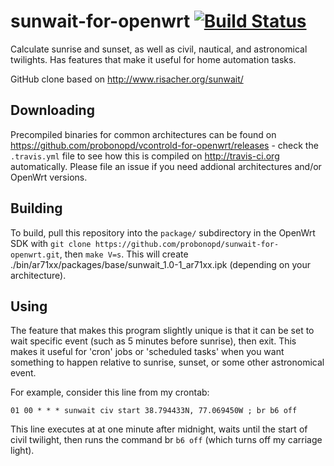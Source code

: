 sunwait-for-openwrt [![Build Status](https://travis-ci.org/probonopd/sunwait-for-openwrt.svg)](https://travis-ci.org/probonopd/sunwait-for-openwrt)
===================
Calculate sunrise and sunset, as well as civil, nautical, and astronomical twilights. Has features that make it useful for home automation tasks.
	
GitHub clone based on http://www.risacher.org/sunwait/

Downloading
--
Precompiled binaries for common architectures can be found on https://github.com/probonopd/vcontrold-for-openwrt/releases - check the ```.travis.yml``` file to see how this is compiled on http://travis-ci.org automatically. Please file an issue if you need addional architectures and/or OpenWrt versions.

Building
--
To build, pull this repository into the ```package/``` subdirectory in the OpenWrt SDK with ```git clone https://github.com/probonopd/sunwait-for-openwrt.git```, then ```make V=s```. This will create ./bin/ar71xx/packages/base/sunwait_1.0-1_ar71xx.ipk (depending on your architecture).

Using
--

The feature that makes this program slightly unique is that it can be set to wait specific event (such as 5 minutes before sunrise), then exit. This makes it useful for 'cron' jobs or 'scheduled tasks' when you want something to happen relative to sunrise, sunset, or some other astronomical event.

For example, consider this line from my crontab:
```
01 00 * * * sunwait civ start 38.794433N, 77.069450W ; br b6 off
```

This line executes at at one minute after midnight, waits until the start of civil twilight, then runs the command br ```b6 off``` (which turns off my carriage light).


